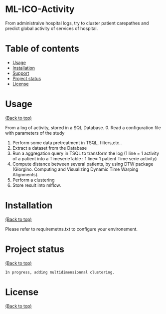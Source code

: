 # ML-ICO-Activity

  From administraive hospital logs, try to cluster patient carepathes and predict global activity of services of hospital.

# Table of contents

- [Usage](#usage)
- [Installation](#installation)
- [Support](#Support)
- [Project status](#Project-status)
- [License](#license)


# Usage

[(Back to top)](#table-of-contents)

From a log of activity, stored in a SQL Database.
0. Read a configuration file with parameters of the study
1. Perform some data pretreatment in TSQL, filters,etc..
2. Extract a dataset from the Database
3. Run a aggregation query in TSQL to transform the log (1 line = 1 activity of a patient into a TimeserieTable : 1 line= 1 patient Time serie activity)
4. Compute distance between several patients, by using DTW package (Giorgino. Computing and Visualizing Dynamic Time Warping Alignments).
5. Perform a clustering
6. Store result into mlflow.

# Installation

[(Back to top)](#table-of-contents)
  
  Please refer to requiremetns.txt to configure your environement.

# Project status

[(Back to top)](#table-of-contents)

    In progress, adding multidimensionnal clustering.
	
# License

[(Back to top)](#table-of-contents)
	
